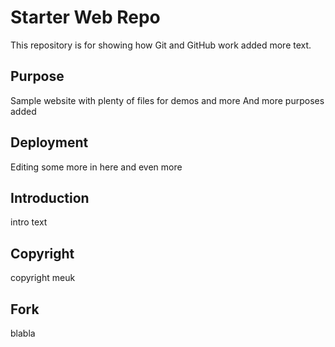 # Starter Web Repo

This repository is for showing how Git and GitHub work added more text.

## Purpose

Sample website with plenty of files for demos and more
And more purposes added

## Deployment

Editing some more in here and even more

## Introduction

intro text

## Copyright

copyright meuk

## Fork

blabla